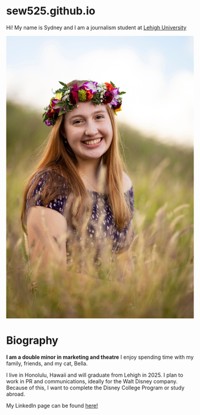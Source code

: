 # sew525.github.io

Hi! My name is Sydney and I am a journalism student at [Lehigh University](https://www1.lehigh.edu/)

![profileimage](https://github.com/sew525/sew525.github.io/blob/main/senior%20headshot.JPG?raw=true)

# Biography
**I am a double minor in marketing and theatre** I enjoy spending time with my family, friends, and my cat, Bella.

I live in Honolulu, Hawaii and will graduate from Lehigh in 2025. I plan to work in PR and communications, ideally for the Walt Disney company. Because of this, I want to complete the Disney College Program or study abroad.

My LinkedIn page can be found [here!](https://www.linkedin.com/in/sydney-weaver-b10213220/)
